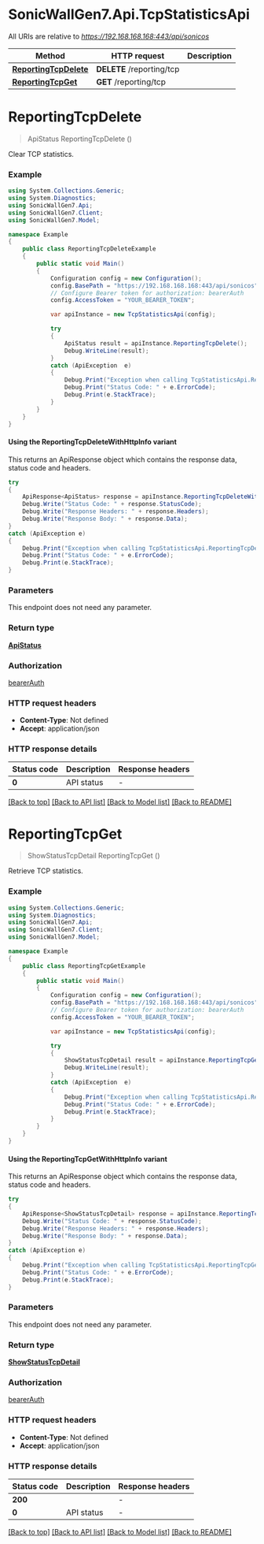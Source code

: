 # SonicWallGen7.Api.TcpStatisticsApi

All URIs are relative to *https://192.168.168.168:443/api/sonicos*

| Method | HTTP request | Description |
|--------|--------------|-------------|
| [**ReportingTcpDelete**](TcpStatisticsApi.md#reportingtcpdelete) | **DELETE** /reporting/tcp |  |
| [**ReportingTcpGet**](TcpStatisticsApi.md#reportingtcpget) | **GET** /reporting/tcp |  |

<a id="reportingtcpdelete"></a>
# **ReportingTcpDelete**
> ApiStatus ReportingTcpDelete ()



Clear TCP statistics.

### Example
```csharp
using System.Collections.Generic;
using System.Diagnostics;
using SonicWallGen7.Api;
using SonicWallGen7.Client;
using SonicWallGen7.Model;

namespace Example
{
    public class ReportingTcpDeleteExample
    {
        public static void Main()
        {
            Configuration config = new Configuration();
            config.BasePath = "https://192.168.168.168:443/api/sonicos";
            // Configure Bearer token for authorization: bearerAuth
            config.AccessToken = "YOUR_BEARER_TOKEN";

            var apiInstance = new TcpStatisticsApi(config);

            try
            {
                ApiStatus result = apiInstance.ReportingTcpDelete();
                Debug.WriteLine(result);
            }
            catch (ApiException  e)
            {
                Debug.Print("Exception when calling TcpStatisticsApi.ReportingTcpDelete: " + e.Message);
                Debug.Print("Status Code: " + e.ErrorCode);
                Debug.Print(e.StackTrace);
            }
        }
    }
}
```

#### Using the ReportingTcpDeleteWithHttpInfo variant
This returns an ApiResponse object which contains the response data, status code and headers.

```csharp
try
{
    ApiResponse<ApiStatus> response = apiInstance.ReportingTcpDeleteWithHttpInfo();
    Debug.Write("Status Code: " + response.StatusCode);
    Debug.Write("Response Headers: " + response.Headers);
    Debug.Write("Response Body: " + response.Data);
}
catch (ApiException e)
{
    Debug.Print("Exception when calling TcpStatisticsApi.ReportingTcpDeleteWithHttpInfo: " + e.Message);
    Debug.Print("Status Code: " + e.ErrorCode);
    Debug.Print(e.StackTrace);
}
```

### Parameters
This endpoint does not need any parameter.
### Return type

[**ApiStatus**](ApiStatus.md)

### Authorization

[bearerAuth](../README.md#bearerAuth)

### HTTP request headers

 - **Content-Type**: Not defined
 - **Accept**: application/json


### HTTP response details
| Status code | Description | Response headers |
|-------------|-------------|------------------|
| **0** | API status |  -  |

[[Back to top]](#) [[Back to API list]](../README.md#documentation-for-api-endpoints) [[Back to Model list]](../README.md#documentation-for-models) [[Back to README]](../README.md)

<a id="reportingtcpget"></a>
# **ReportingTcpGet**
> ShowStatusTcpDetail ReportingTcpGet ()



Retrieve TCP statistics.

### Example
```csharp
using System.Collections.Generic;
using System.Diagnostics;
using SonicWallGen7.Api;
using SonicWallGen7.Client;
using SonicWallGen7.Model;

namespace Example
{
    public class ReportingTcpGetExample
    {
        public static void Main()
        {
            Configuration config = new Configuration();
            config.BasePath = "https://192.168.168.168:443/api/sonicos";
            // Configure Bearer token for authorization: bearerAuth
            config.AccessToken = "YOUR_BEARER_TOKEN";

            var apiInstance = new TcpStatisticsApi(config);

            try
            {
                ShowStatusTcpDetail result = apiInstance.ReportingTcpGet();
                Debug.WriteLine(result);
            }
            catch (ApiException  e)
            {
                Debug.Print("Exception when calling TcpStatisticsApi.ReportingTcpGet: " + e.Message);
                Debug.Print("Status Code: " + e.ErrorCode);
                Debug.Print(e.StackTrace);
            }
        }
    }
}
```

#### Using the ReportingTcpGetWithHttpInfo variant
This returns an ApiResponse object which contains the response data, status code and headers.

```csharp
try
{
    ApiResponse<ShowStatusTcpDetail> response = apiInstance.ReportingTcpGetWithHttpInfo();
    Debug.Write("Status Code: " + response.StatusCode);
    Debug.Write("Response Headers: " + response.Headers);
    Debug.Write("Response Body: " + response.Data);
}
catch (ApiException e)
{
    Debug.Print("Exception when calling TcpStatisticsApi.ReportingTcpGetWithHttpInfo: " + e.Message);
    Debug.Print("Status Code: " + e.ErrorCode);
    Debug.Print(e.StackTrace);
}
```

### Parameters
This endpoint does not need any parameter.
### Return type

[**ShowStatusTcpDetail**](ShowStatusTcpDetail.md)

### Authorization

[bearerAuth](../README.md#bearerAuth)

### HTTP request headers

 - **Content-Type**: Not defined
 - **Accept**: application/json


### HTTP response details
| Status code | Description | Response headers |
|-------------|-------------|------------------|
| **200** |  |  -  |
| **0** | API status |  -  |

[[Back to top]](#) [[Back to API list]](../README.md#documentation-for-api-endpoints) [[Back to Model list]](../README.md#documentation-for-models) [[Back to README]](../README.md)


